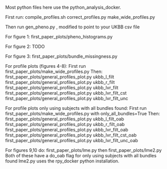 Most python files here use the python_analysis_docker.

First run:
compile_profiles.sh
correct_profiles.py
make_wide_profiles.py

Then run gen_pheno.py , modified to point to your UKBB csv file

For figure 1: first_paper_plots/pheno_histograms.py

For figure 2: TODO

For figure 3: first_paper_plots/bundle_missingness.py

For profile plots (figures 4-8):
    First run first_paper_plots/make_wide_profiles.py
    Then:
    first_paper_plots/general_profiles_plot.py ukbb_l_filt
    first_paper_plots/general_profiles_plot.py ukbb_r_filt
    first_paper_plots/general_profiles_plot.py ukbb_lvr_filt
    first_paper_plots/general_profiles_plot.py ukbb_lvr_filt_cst
    first_paper_plots/general_profiles_plot.py ukbb_lvr_filt_unc

For profile plots only using subjects with all bundles found:
    First run first_paper_plots/make_wide_profiles.py with only_all_bundles=True
    Then:
    first_paper_plots/general_profiles_plot.py ukbb_l_filt_oab
    first_paper_plots/general_profiles_plot.py ukbb_r_filt_oab
    first_paper_plots/general_profiles_plot.py ukbb_lvr_filt_oab
    first_paper_plots/general_profiles_plot.py ukbb_lvr_filt_cst_oab
    first_paper_plots/general_profiles_plot.py ukbb_lvr_filt_unc_oab

For figures 9,10 do: first_paper_plots/lme.py then first_paper_plots/lme2.py
    Both of these have a do_oab flag for only using subjects with all bundles found
    lme2.py uses the rpy_docker python installation.
